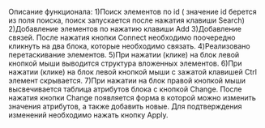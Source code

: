 Описание функционала:
1)Поиск элементов по id ( значение id берется из поля поиска, поиск запускается после нажатия клавиши Search)
2)Добавление элементов по нажатию клавиши Add
3)Добавление связей. После нажатия кнопки Connect необходимо поочередно кликнуть на два блока, которые необходимо связать.
4)Реализовано перетаскивание элементов. 
5)При нажатии (клике) на блок левой кнопкой мыши выводится структура вложенных элементов.
6)При нажатии (клике) на блок левой кнопкой мыши с зажатой клавишей Ctrl элемент скрывается.
7)При нажатии на блок правой кнопкой мыши высвечивается таблица атрибутов блока с кнопкой Change. После нажатия кнопки Change появляется форма в которой можно изменить значения атрибутов, а также добавить новые. Для подтверждения изменений необходимо нажать кнопку Apply.
